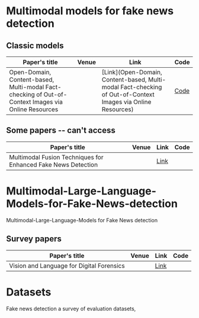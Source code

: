 # Multimodal models for fake news detection
## Classic models 

| Paper's title | Venue | Link | Code |
|---------------|-------|------|------|
| Open-Domain, Content-based, Multi-modal Fact-checking of Out-of-Context Images via Online Resources | | [Link](Open-Domain, Content-based, Multi-modal Fact-checking of Out-of-Context Images via Online Resources) | [Code](https://github.com/S-Abdelnabi/OoC-multi-modal-fc)|

## Some papers -- can't access
| Paper's title | Venue | Link | Code |
|---------------|-------|------|------|
| Multimodal Fusion Techniques for Enhanced Fake News Detection | | [Link](https://www.taylorfrancis.com/chapters/edit/10.1201/9781032686363-10/multimodal-fusion-techniques-enhanced-fake-news-detection-sumaya-abdul-rahman-sai-deepa-reddy-aayesha-qureshi-srinath-doss) | |
# Multimodal-Large-Language-Models-for-Fake-News-detection
Multimodal-Large-Language-Models for Fake News detection
## Survey papers
| Paper's title | Venue | Link | Code |
|---------------|-------|------|------|
| Vision and Language for Digital Forensics | | [Link](https://digitalassets.lib.berkeley.edu/techreports/ucb/incoming/EECS-2022-109.pdf) | |

# Datasets
Fake news detection a survey of evaluation datasets, 
